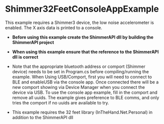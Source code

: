 # Shimmer32FeetConsoleAppExample
This example requires a Shimmer3 device, the low noise accelerometer is enabled. The X axis data is printed to a console.
- **Before using this example create the ShimmerAPI dll by building the ShimmerAPI project**

- **When using this example ensure that the reference to the ShimmerAPI dll is correct**

- Note that the appropriate bluetooth address or comport (Shimmer device) needs to be set in Program.cs before compiling/running the example. When Using USB/Comport, first you will need to connect to BLE and enableUSB via the console app. Once connected there will be a new comport showing via Device Manager when you connect the device via USB. To use the console app example, fill in the comport and remove all uuids. The example gives preference to BLE comms, and only tries the comport if no uuids are available to try.

- This example requires the 32 feet library (InTheHand.Net.Personal) in addition to the ShimmerAPI dll
